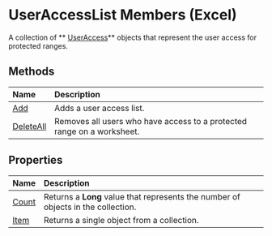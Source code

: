 
# UserAccessList Members (Excel)
A collection of  ** [UserAccess](44df1865-a5f9-e1b7-b724-41d375e9ea44.md)** objects that represent the user access for protected ranges.

## Methods



|**Name**|**Description**|
|:-----|:-----|
| [Add](dd3b3bc4-8618-b680-7409-c431a12374b0.md)|Adds a user access list.|
| [DeleteAll](c162c9cf-8257-e97a-ebe8-ab1d700924ca.md)|Removes all users who have access to a protected range on a worksheet.|

## Properties



|**Name**|**Description**|
|:-----|:-----|
| [Count](a162316a-de05-cb47-3afc-e4fbe3bcd661.md)|Returns a  **Long** value that represents the number of objects in the collection.|
| [Item](03395dce-ae25-771e-688c-19f74fd70921.md)|Returns a single object from a collection.|

